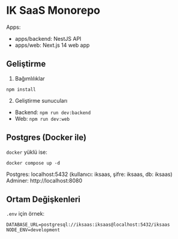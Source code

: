 # IK SaaS Monorepo

Apps:
- apps/backend: NestJS API
- apps/web: Next.js 14 web app

## Geliştirme

1) Bağımlılıklar

```
npm install
```

2) Geliştirme sunucuları

- Backend: `npm run dev:backend`
- Web: `npm run dev:web`

## Postgres (Docker ile)

`docker` yüklü ise:
```
docker compose up -d
```
Postgres: localhost:5432 (kullanıcı: iksaas, şifre: iksaas, db: iksaas)
Adminer: http://localhost:8080

## Ortam Değişkenleri
`.env` için örnek:
```
DATABASE_URL=postgresql://iksaas:iksaas@localhost:5432/iksaas
NODE_ENV=development
```
